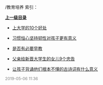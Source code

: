 /教育培养 索引：


**[上一级目录](/index.md)**

- [上大学的10个好处](/教育培养/上大学的10个好处.md)

- [习惯恒心坚持韧性对孩子更有意义](/教育培养/习惯恒心坚持韧性对孩子更有意义.md)

- [是否有必要早教](/教育培养/是否有必要早教.md)

- [父亲给新晋大学生的女儿9个忠告](/教育培养/父亲给新晋大学生的女儿9个忠告.md)

- [让孩子背诵他们根本不懂的古诗词有什么意义](/教育培养/让孩子背诵他们根本不懂的古诗词有什么意义.md)


<font size=2 color='grey'> 2019-05-06 11:36 </font>